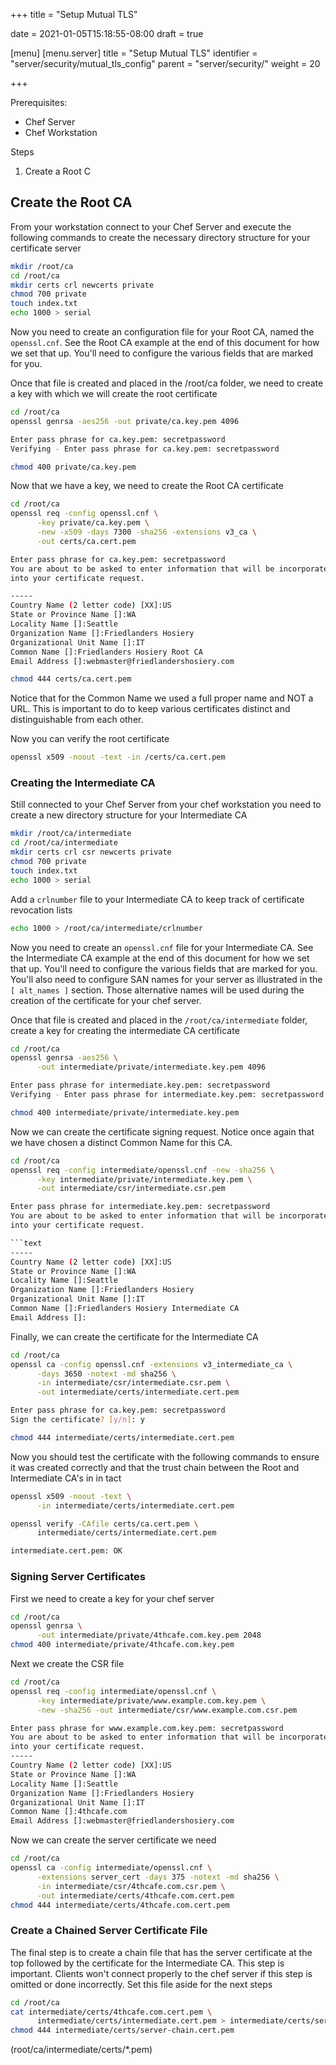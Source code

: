 +++
title = "Setup Mutual TLS"

date = 2021-01-05T15:18:55-08:00
draft = true

[menu]
  [menu.server]
    title = "Setup Mutual TLS"
    identifier = "server/security/mutual_tls_config"
    parent = "server/security/"
    weight = 20

+++

Prerequisites:

- Chef Server
- Chef Workstation

Steps
1. Create a Root C
## Create the Root CA

[Reference]: https://jamielinux.com/docs/openssl-certificate-authority/create-the-root-pair.html

From your workstation connect to your Chef Server and execute the following commands to create the necessary directory structure for your certificate server



```bash
mkdir /root/ca
cd /root/ca
mkdir certs crl newcerts private
chmod 700 private
touch index.txt
echo 1000 > serial
```

Now you need to create an configuration file for your Root CA, named the `openssl.cnf`. See the Root CA example at the end of this document for how we set that up. You'll need to configure the various fields that are marked for you.

Once that file is created and placed in the /root/ca folder, we need to create a key with which we will create the root certificate

```bash
cd /root/ca
openssl genrsa -aes256 -out private/ca.key.pem 4096

Enter pass phrase for ca.key.pem: secretpassword
Verifying - Enter pass phrase for ca.key.pem: secretpassword

chmod 400 private/ca.key.pem
```

Now that we have a key, we need to create the Root CA certificate

```bash
cd /root/ca
openssl req -config openssl.cnf \
      -key private/ca.key.pem \
      -new -x509 -days 7300 -sha256 -extensions v3_ca \
      -out certs/ca.cert.pem

Enter pass phrase for ca.key.pem: secretpassword
You are about to be asked to enter information that will be incorporated
into your certificate request.

-----
Country Name (2 letter code) [XX]:US
State or Province Name []:WA
Locality Name []:Seattle
Organization Name []:Friedlanders Hosiery
Organizational Unit Name []:IT
Common Name []:Friedlanders Hosiery Root CA
Email Address []:webmaster@friedlandershosiery.com

chmod 444 certs/ca.cert.pem
```

Notice that for the Common Name we used a full proper name and NOT a URL. This is important to do to keep various certificates distinct and distinguishable from each other.

Now you can verify the root certificate

```bash
openssl x509 -noout -text -in /certs/ca.cert.pem
```

### Creating the Intermediate CA

Still connected to your Chef Server from your chef workstation you need to create a new directory structure for your Intermediate CA

```bash
mkdir /root/ca/intermediate
cd /root/ca/intermediate
mkdir certs crl csr newcerts private
chmod 700 private
touch index.txt
echo 1000 > serial
```

Add a `crlnumber` file to your Intermediate CA to keep track of certificate revocation lists

```bash
echo 1000 > /root/ca/intermediate/crlnumber
```

Now you need to create an `openssl.cnf` file for your Intermediate CA. See the Intermediate CA example at the end of this document for how we set that up. You'll need to configure the various fields that are marked for you. You'll also need to configure SAN names for your server as illustrated in the `[ alt_names ]` section. Those alternative names will be used during the creation of the certificate for your chef server.

Once that file is created and placed in the `/root/ca/intermediate` folder, create a key for creating the intermediate CA certificate

```bash
cd /root/ca
openssl genrsa -aes256 \
      -out intermediate/private/intermediate.key.pem 4096

Enter pass phrase for intermediate.key.pem: secretpassword
Verifying - Enter pass phrase for intermediate.key.pem: secretpassword

chmod 400 intermediate/private/intermediate.key.pem
```

Now we can create the certificate signing request. Notice once again that we have chosen a distinct Common Name for this CA.

```bash
cd /root/ca
openssl req -config intermediate/openssl.cnf -new -sha256 \
      -key intermediate/private/intermediate.key.pem \
      -out intermediate/csr/intermediate.csr.pem

Enter pass phrase for intermediate.key.pem: secretpassword
You are about to be asked to enter information that will be incorporated
into your certificate request.

```text
-----
Country Name (2 letter code) [XX]:US
State or Province Name []:WA
Locality Name []:Seattle
Organization Name []:Friedlanders Hosiery
Organizational Unit Name []:IT
Common Name []:Friedlanders Hosiery Intermediate CA
Email Address []:
```

Finally, we can create the certificate for the Intermediate CA

```bash
cd /root/ca
openssl ca -config openssl.cnf -extensions v3_intermediate_ca \
      -days 3650 -notext -md sha256 \
      -in intermediate/csr/intermediate.csr.pem \
      -out intermediate/certs/intermediate.cert.pem

Enter pass phrase for ca.key.pem: secretpassword
Sign the certificate? [y/n]: y

chmod 444 intermediate/certs/intermediate.cert.pem
```

Now you should test the certificate with the following commands to ensure it was created correctly and that the trust chain between the Root and Intermediate CA's in in tact

```bash
openssl x509 -noout -text \
      -in intermediate/certs/intermediate.cert.pem

openssl verify -CAfile certs/ca.cert.pem \
      intermediate/certs/intermediate.cert.pem

intermediate.cert.pem: OK
```

### Signing Server Certificates

First we need to create a key for your chef server

```bash
cd /root/ca
openssl genrsa \
      -out intermediate/private/4thcafe.com.key.pem 2048
chmod 400 intermediate/private/4thcafe.com.key.pem
```

Next we create the CSR file

```bash
cd /root/ca
openssl req -config intermediate/openssl.cnf \
      -key intermediate/private/www.example.com.key.pem \
      -new -sha256 -out intermediate/csr/www.example.com.csr.pem

Enter pass phrase for www.example.com.key.pem: secretpassword
You are about to be asked to enter information that will be incorporated
into your certificate request.
-----
Country Name (2 letter code) [XX]:US
State or Province Name []:WA
Locality Name []:Seattle
Organization Name []:Friedlanders Hosiery
Organizational Unit Name []:IT
Common Name []:4thcafe.com
Email Address []:webmaster@friedlandershosiery.com
```

Now we can create the server certificate we need

```bash
cd /root/ca
openssl ca -config intermediate/openssl.cnf \
      -extensions server_cert -days 375 -notext -md sha256 \
      -in intermediate/csr/4thcafe.com.csr.pem \
      -out intermediate/certs/4thcafe.com.cert.pem
chmod 444 intermediate/certs/4thcafe.com.cert.pem
```

### Create a Chained Server Certificate File

The final step is to create a chain file that has the server certificate at the top followed by the certificate for the Intermediate CA. This step is important. Clients won't connect properly to the chef server if this step is omitted or done incorrectly. Set this file aside for the next steps

```bash
cd /root/ca
cat intermediate/certs/4thcafe.com.cert.pem \
      intermediate/certs/intermediate.cert.pem > intermediate/certs/server-chain.cert.pem
chmod 444 intermediate/certs/server-chain.cert.pem
```

(root/ca/intermediate/certs/*.pem)
